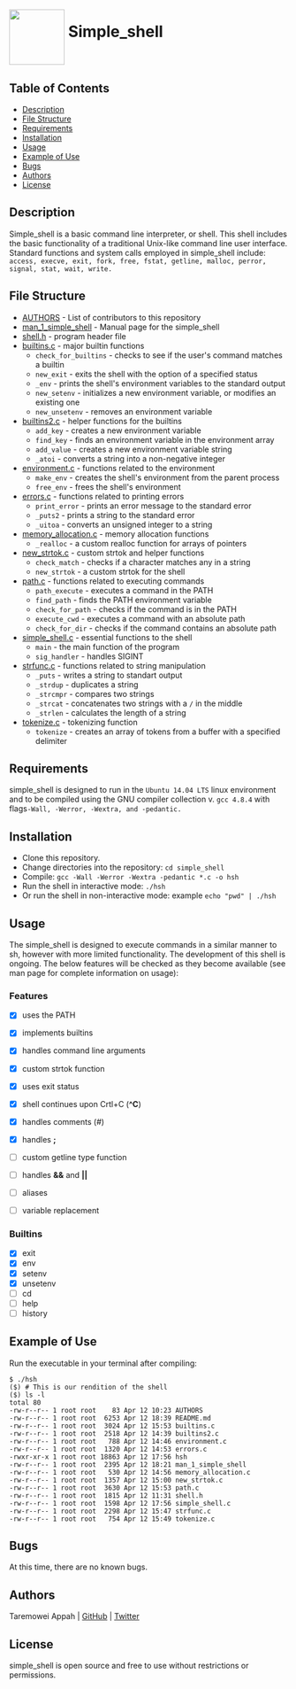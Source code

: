 # <a href="url"><img src="https://cdn4.iconfinder.com/data/icons/icocentre-free-icons/170/f-command_256-512.png" align="middle" width="100" height="100"></a> Simple_shell


## Table of Contents
* [Description](#description)
* [File Structure](#file-structure)
* [Requirements](#requirements)
* [Installation](#installation)
* [Usage](#usage)
* [Example of Use](#example-of-use)
* [Bugs](#bugs)
* [Authors](#authors)
* [License](#license)

## Description
Simple_shell is a basic command line interpreter, or shell. This shell includes the basic functionality of a traditional Unix-like command line user interface. 
Standard functions and system calls employed in simple_shell include:
   `access, execve, exit, fork, free, fstat, getline, malloc, perror, signal, stat, wait, write.`

## File Structure
* [AUTHORS](AUTHORS) - List of contributors to this repository
* [man_1_simple_shell](man_1_simple_shell) - Manual page for the simple_shell
* [shell.h](shell.h) - program header file
* [builtins.c](builtins.c) - major builtin functions
  * `check_for_builtins` - checks to see if the user's command matches a builtin
  * `new_exit` - exits the shell with the option of a specified status
  * `_env` - prints the shell's environment variables to the standard output
  * `new_setenv` - initializes a new environment variable, or modifies an existing one
  * `new_unsetenv` - removes an environment variable
* [builtins2.c](builtins2.c) - helper functions for the builtins
  * `add_key` - creates a new environment variable
  * `find_key` - finds an environment variable in the environment array
  * `add_value` - creates a new environment variable string
  * `_atoi` - converts a string into a non-negative integer
* [environment.c](environment.c) - functions related to the environment
  * `make_env` - creates the shell's environment from the parent process
  * `free_env` - frees the shell's environment
* [errors.c](errors.c) - functions related to printing errors
  * `print_error` - prints an error message to the standard error
  * `_puts2` - prints a string to the standard error
  * `_uitoa` - converts an unsigned integer to a string
* [memory_allocation.c](memory_allocation.c) - memory allocation functions
  * `_realloc` - a custom realloc function for arrays of pointers
* [new_strtok.c](new_strtok.c) - custom strtok and helper functions
  * `check_match` - checks if a character matches any in a string
  * `new_strtok` - a custom strtok for the shell
* [path.c](path.c) - functions related to executing commands
  * `path_execute` - executes a command in the PATH
  * `find_path` - finds the PATH environment variable
  * `check_for_path` - checks if the command is in the PATH
  * `execute_cwd` - executes a command with an absolute path
  * `check_for_dir` - checks if the command contains an absolute path
* [simple_shell.c](simple_shell.c) - essential functions to the shell
  * `main` - the main function of the program
  * `sig_handler` - handles SIGINT
* [strfunc.c](strfunc.c) - functions related to string manipulation
  * `_puts` - writes a string to standart output
  * `_strdup` - duplicates a string
  * `_strcmpr` - compares two strings
  * `_strcat` - concatenates two strings with a `/` in the middle
  * `_strlen` - calculates the length of a string
* [tokenize.c](tokenize.c) - tokenizing function
  * `tokenize` - creates an array of tokens from a buffer with a specified delimiter

## Requirements

simple_shell is designed to run in the `Ubuntu 14.04 LTS` linux environment and to be compiled using the GNU compiler collection v. `gcc 4.8.4` with flags`-Wall, -Werror, -Wextra, and -pedantic.`

## Installation

   - Clone this repository.
   - Change directories into the repository: `cd simple_shell`
   - Compile: `gcc -Wall -Werror -Wextra -pedantic *.c -o hsh`
   - Run the shell in interactive mode: `./hsh`
   - Or run the shell in non-interactive mode: example `echo "pwd" | ./hsh`

## Usage

The simple_shell is designed to execute commands in a similar manner to sh, however with more limited functionality. The development of this shell is ongoing. The below features will be checked as they become available (see man page for complete information on usage):

### Features
- [x] uses the PATH
- [x] implements builtins
- [x] handles command line arguments
- [x] custom strtok function
- [x] uses exit status
- [x] shell continues upon Crtl+C (**^C**)
- [x] handles comments (#)
- [x] handles **;**
- [ ] custom getline type function
- [ ] handles **&&** and **||**
- [ ] aliases
- [ ] variable replacement


### Builtins

- [x] exit
- [x] env
- [x] setenv
- [x] unsetenv
- [ ] cd
- [ ] help
- [ ] history

## Example of Use
Run the executable in your terminal after compiling:
```
$ ./hsh
($) # This is our rendition of the shell
($) ls -l
total 80
-rw-r--r-- 1 root root    83 Apr 12 10:23 AUTHORS
-rw-r--r-- 1 root root  6253 Apr 12 18:39 README.md
-rw-r--r-- 1 root root  3024 Apr 12 15:53 builtins.c
-rw-r--r-- 1 root root  2518 Apr 12 14:39 builtins2.c
-rw-r--r-- 1 root root   788 Apr 12 14:46 environment.c
-rw-r--r-- 1 root root  1320 Apr 12 14:53 errors.c
-rwxr-xr-x 1 root root 18863 Apr 12 17:56 hsh
-rw-r--r-- 1 root root  2395 Apr 12 18:21 man_1_simple_shell
-rw-r--r-- 1 root root   530 Apr 12 14:56 memory_allocation.c
-rw-r--r-- 1 root root  1357 Apr 12 15:00 new_strtok.c
-rw-r--r-- 1 root root  3630 Apr 12 15:53 path.c
-rw-r--r-- 1 root root  1815 Apr 12 11:31 shell.h
-rw-r--r-- 1 root root  1598 Apr 12 17:56 simple_shell.c
-rw-r--r-- 1 root root  2298 Apr 12 15:47 strfunc.c
-rw-r--r-- 1 root root   754 Apr 12 15:49 tokenize.c
```
## Bugs
At this time, there are no known bugs.

## Authors
Taremowei Appah | [GitHub](https://github.com/grillzwitu) | [Twitter](https://twitter.com/grillzwitu_)

## License
simple_shell is open source and free to use without restrictions or permissions.